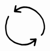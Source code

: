 <svg width="134" height="138" viewBox="0 0 134 138" fill="none" xmlns="http://www.w3.org/2000/svg">
<g clip-path="url(#clip0_1_43)">
<path d="M0.150017 73.0999C-0.0723652 69.7894 0.338318 66.4668 1.36004 63.31C1.82496 61.7123 2.1429 60.0755 2.30999 58.42C2.96999 53.63 3.79999 48.93 6.30999 44.65C7.28299 42.6519 8.13779 40.5983 8.86999 38.5C9.15822 37.827 9.59599 37.2285 10.15 36.75C10.4495 36.5326 10.8034 36.4025 11.1724 36.3742C11.5413 36.346 11.911 36.4207 12.24 36.59C12.5758 36.745 12.8662 36.9836 13.0833 37.2831C13.3004 37.5825 13.437 37.9326 13.48 38.3C13.5268 38.6693 13.4786 39.0445 13.34 39.39C12.4893 42.0348 11.4568 44.6176 10.25 47.12C8.5175 50.4057 7.43441 53.9944 7.05999 57.69C6.81165 60.4617 6.24801 63.196 5.38 65.84C4.81657 67.6133 4.56286 69.4705 4.63 71.33C4.4984 78.1937 5.0951 85.0521 6.41003 91.79C7.25024 95.9476 8.87963 99.9058 11.21 103.45C14.47 108.53 18.21 113.04 23.33 116.25C23.8065 116.555 24.264 116.889 24.7 117.25C33.83 124.57 44.7 127.43 55.88 129.65C57.3455 129.873 58.8304 129.94 60.31 129.85C61.98 129.85 63.64 129.67 65.31 129.54C73.64 128.88 74.87 128.6 82.49 125.46C83.5272 125.054 84.5303 124.565 85.49 124C88.33 122.26 91.14 120.46 93.94 118.66C94.0872 118.562 94.2117 118.434 94.3049 118.284C94.398 118.134 94.4578 117.965 94.48 117.79C94.48 116.99 93.7501 117.16 93.2601 117.16C91.4101 117.16 89.55 117.16 87.7 117.16C86.775 117.166 85.8512 117.089 84.94 116.93C84.4139 116.776 83.9242 116.517 83.5 116.17C83.1486 115.87 82.8958 115.471 82.7745 115.025C82.6532 114.579 82.6691 114.107 82.82 113.67C82.9399 113.32 83.1484 113.007 83.4253 112.762C83.7023 112.516 84.0381 112.347 84.4 112.27C84.5719 112.198 84.7542 112.154 84.94 112.14C90.33 112.38 95.67 111.69 101.03 111.22C101.768 111.196 102.507 111.26 103.23 111.41C103.679 111.529 104.087 111.77 104.407 112.108C104.726 112.445 104.946 112.865 105.04 113.32C105.104 114.423 105.047 115.53 104.87 116.62C104.23 119.7 103.49 122.77 102.74 125.83C102.04 128.71 101.3 131.58 100.56 134.45C100.409 134.983 100.211 135.501 99.97 136C99.6839 136.477 99.2491 136.847 98.7325 137.053C98.2158 137.259 97.6458 137.289 97.11 137.14C96.676 136.992 96.2913 136.727 95.9983 136.374C95.7054 136.021 95.5157 135.594 95.45 135.14C95.71 133.14 96.01 131.14 96.45 129.14C96.81 127.33 97.33 125.56 97.71 123.75C97.6284 123.614 97.5182 123.496 97.387 123.407C97.2558 123.317 97.1067 123.257 96.95 123.23C94.7079 124.11 92.6189 125.338 90.7601 126.87C88.4487 128.743 85.8014 130.158 82.96 131.04C79.96 132.04 77.17 133.5 74.02 134.04C67.75 135.17 61.45 134.83 55.15 134.71C50.32 133.43 45.45 132.25 40.67 130.82C37.8507 129.901 35.0833 128.829 32.38 127.61C31.0105 127.042 29.7063 126.328 28.49 125.48C24.56 122.69 20.69 119.81 16.81 116.95C13.81 114.71 11.61 111.66 9.55999 108.58C3.78999 99.93 3.04999 98.3599 1.55999 88.1599C0.73999 83.1899 -0.0799829 78.2199 0.150017 73.0999Z" fill="black"/>
<path d="M133.21 74.88C133.406 77.7255 132.961 80.5786 131.91 83.23C131.385 84.6181 131.016 86.0603 130.81 87.5301C130.224 90.2509 129.3 92.888 128.06 95.38C126.718 98.0433 124.739 100.334 122.3 102.05C121.91 102.301 121.453 102.426 120.989 102.408C120.526 102.39 120.079 102.23 119.71 101.95C119.375 101.626 119.145 101.208 119.05 100.752C118.956 100.295 119.001 99.8206 119.18 99.39C119.617 98.584 120.169 97.8461 120.82 97.2C123.82 94.64 125 91.2 126.03 87.57C126.382 85.7494 126.837 83.9499 127.39 82.18C128.94 78.43 128.91 74.58 128.61 70.68C128.254 65.6817 127.304 60.7435 125.78 55.97C125.38 54.74 125.16 53.45 124.78 52.23C124.391 50.8053 123.841 49.4297 123.14 48.13C120.98 44.67 118.65 41.32 116.39 37.93C114.848 35.6106 113.016 33.497 110.94 31.64C109.7 30.52 108.44 29.42 107.29 28.21C99.94 20.47 90.6 16.02 80.88 12.21C77.22 10.78 73.28 10.54 69.42 10.21C61.6121 9.45502 53.7633 11.1576 46.97 15.08C45.04 16.18 42.97 17.01 40.97 18.02C40.6898 18.2361 40.495 18.5442 40.42 18.89C40.28 19.36 40.54 19.59 41.03 19.62C41.77 19.67 42.5101 19.7401 43.2401 19.8401C45.8101 20.1801 48.39 20.51 50.95 20.91C51.6716 21.0541 52.371 21.2928 53.03 21.62C53.5229 21.8808 53.914 22.2995 54.1407 22.809C54.3673 23.3185 54.4164 23.8893 54.28 24.43C54.126 24.9697 53.7921 25.4404 53.3337 25.7642C52.8754 26.088 52.3201 26.2453 51.76 26.21C50.1 26.03 48.46 25.74 46.76 25.58C42.7 25.2 38.64 24.8801 34.58 24.5301C33.66 24.4501 32.73 24.4 31.82 24.25C31.1885 24.0848 30.6281 23.7181 30.2239 23.2056C29.8196 22.6931 29.5936 22.0626 29.58 21.41C29.6007 20.8559 29.6642 20.3043 29.77 19.76C30.68 15.03 31.56 10.29 32.54 5.57003C32.855 4.31305 33.2938 3.09038 33.85 1.92001C34.1465 1.44453 34.5976 1.08563 35.1275 0.903528C35.6574 0.721425 36.2339 0.727213 36.76 0.920008C37.1966 1.07975 37.5736 1.3697 37.8401 1.75064C38.1066 2.13157 38.2496 2.58512 38.25 3.05001C38.08 4.33001 37.67 5.58 37.57 6.85C37.4 9.19 35.73 11.36 36.75 13.85C39.14 13.38 41.14 12 43.33 11.05C43.8366 10.8182 44.3189 10.5369 44.77 10.21C47.4 8.38005 50.42 7.52003 53.41 6.51003C62.41 3.51003 71.41 4.82005 80.32 6.59005C81.5824 6.89977 82.8115 7.3318 83.9901 7.88003C90.3051 10.567 96.3689 13.8098 102.11 17.57C103.491 18.5023 104.783 19.5601 105.97 20.73C108.4 23.02 110.69 25.46 113.16 27.73C116.397 30.7952 119.217 34.2715 121.55 38.07C123.15 40.56 124.79 43.07 126.35 45.56C127.105 46.6168 127.692 47.7839 128.09 49.02C129.44 54.6 131.68 59.93 132.44 65.68C132.916 68.7243 133.174 71.7989 133.21 74.88Z" fill="black"/>
</g>
<defs>
<clipPath id="clip0_1_43">
<rect width="133.14" height="136.4" fill="white" transform="translate(0.100037 0.800003)"/>
</clipPath>
</defs>
</svg>

